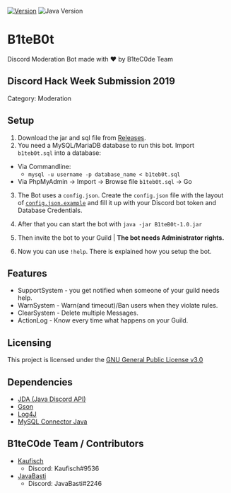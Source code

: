 [![Version](https://img.shields.io/badge/1.0-Version-brightgreen.svg)](https://github.com/b1tec0de/B1teB0t/releases)
![Java Version](https://img.shields.io/badge/11.0.3-Java-blue.svg)
# B1teB0t
Discord Moderation Bot made with ❤️ by B1teC0de Team

## Discord Hack Week Submission 2019
Category: Moderation

## Setup
1. Download the jar and sql file from [Releases](https://github.com/b1tec0de/B1teB0t/releases).
2. You need a MySQL/MariaDB database to run this bot.
Import `b1teb0t.sql` into a database:
 - Via Commandline:
    - `mysql -u username -p database_name < b1teb0t.sql`
 - Via PhpMyAdmin -> Import -> Browse file `b1teb0t.sql` -> Go

3. The Bot uses a `config.json`. 
Create the `config.json` file with the layout of [`config.json.example`](https://github.com/b1tec0de/B1teB0t/blob/master/config.json.example) 
and fill it up with your Discord bot token and Database Credentials.

4. After that you can start the bot with `java -jar B1teB0t-1.0.jar`

5. Then invite the bot to your Guild | **The bot needs Administrator rights.**

6. Now you can use `!help`. There is explained how you setup the bot.

## Features
 - SupportSystem - you get notified when someone of your guild needs help.
 - WarnSystem - Warn(and timeout)/Ban users when they violate rules.
 - ClearSystem - Delete multiple Messages.
 - ActionLog - Know every time what happens on your Guild.

## Licensing
This project is licensed under the [GNU General Public License v3.0](https://choosealicense.com/licenses/gpl-3.0/)

## Dependencies
 - [JDA (Java Discord API)](https://github.com/DV8FromTheWorld/JDA)
 - [Gson](https://github.com/google/gson)
 - [Log4J](https://github.com/apache/log4j)
 - [MySQL Connector Java](https://github.com/mysql/mysql-connector-j)
 
## B1teC0de Team / Contributors
 - [Kaufisch](https://github.com/Kaufisch)
    - Discord: Kaufisch#9536
  - [JavaBasti](https://github.com/JavaBasti0711er)
    - Discord: JavaBasti#2246
